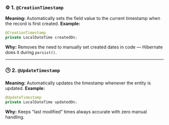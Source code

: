 
### ⚙️ **1. `@CreationTimestamp`**

**Meaning:** Automatically sets the field value to the current timestamp when the record is first created.
**Example:**

```java
@CreationTimestamp
private LocalDateTime createdOn;
```

**Why:** Removes the need to manually set created dates in code — Hibernate does it during `persist()`.

---

### 🕒 **2. `@UpdateTimestamp`**

**Meaning:** Automatically updates the timestamp whenever the entity is updated.
**Example:**

```java
@UpdateTimestamp
private LocalDateTime updatedOn;
```

**Why:** Keeps “last modified” times always accurate with zero manual handling.
